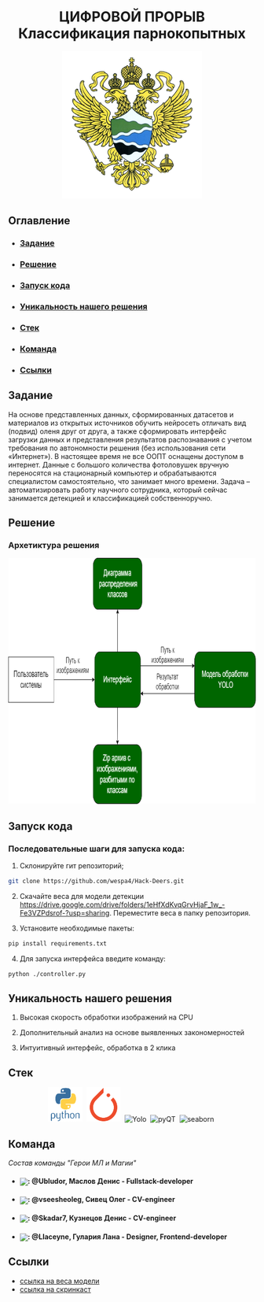 <div align="center">
  
# ЦИФРОВОЙ ПРОРЫВ <br> Классификация парнокопытных

<img height="300" alt="logo" src="gerb.png">

</div> 


## Оглавление
- ### [Задание](#1)
- ### [Решение](#2)
- ### [Запуск кода](#3)
- ### [Уникальность нашего решения](#4)
- ### [Стек](#5)
- ### [Команда](#6)
- ### [Ссылки](#7)

## <a name="1"> Задание </a>

На основе представленных данных, сформированных датасетов и материалов из открытых источников обучить нейросеть отличать вид (подвид) оленя друг от друга, а также сформировать интерфейс загрузки данных и представления результатов распознавания с учетом требования по автономности решения (без использования сети «Интернет»). В настоящее время не все ООПТ оснащены доступом в интернет. Данные с большого количества фотоловушек вручную переносятся на стационарный компьютер и обрабатываются специалистом самостоятельно, что занимает много времени. Задача – автоматизировать работу научного сотрудника, который сейчас занимается детекцией и классификацией собственноручно.

## <a name="2">Решение </a>

### Архетиктура решения

<div align="center">
<img height="500" alt="logo" src="./assets/arch.png">
</div> 

## <a name="3">Запуск кода </a>

### Последовательные шаги для запуска кода:
1. Склонируйте гит репозиторий;
```Bash
git clone https://github.com/wespa4/Hack-Deers.git
```
2. Скачайте веса для модели детекции https://drive.google.com/drive/folders/1eHfXdKvqGrvHjaF_1w_-Fe3VZPdsrof-?usp=sharing. Переместите веса в папку репозитория.

3. Установите необходимые пакеты:
```Bash
pip install requirements.txt
```

4. Для запуска интерфейса введите команду:
```Bash
python ./controller.py
```

## <a name="4">Уникальность нашего решения </a>

1. Высокая скорость обработки изображений на CPU

2. Дополнительный анализ на основе выявленных закономерностей

3. Интуитивный интерфейс, обработка в 2 клика

## <a name="5">Стек </a>
<div align="center">
  <img src="https://github.com/devicons/devicon/blob/master/icons/python/python-original-wordmark.svg" title="Python" alt="Python" height="70"/>&nbsp;
  <img src="https://github.com/devicons/devicon/blob/master/icons/pytorch/pytorch-original.svg" title="Pytorch" alt="Pytorch" height="70"/>&nbsp;
  <img src="https://pjreddie.com/media/image/yologo_2.png" title="Yolo" alt="Yolo" height="70"/>&nbsp;
  <img src="https://w7.pngwing.com/pngs/794/1022/png-transparent-qt-creator-qt-quick-the-qt-company-posted-write-text-trademark-rectangle.png" title="pyQT" alt="pyQT" height="50"/>&nbsp;
  <img src="https://seaborn.pydata.org/_images/logo-tall-lightbg.svg" title="seaborn" alt="seaborn" height="70"/>&nbsp;

</div>

## <a name="6">Команда </a>
*Состав команды "Герои МЛ и Магии"*

- <h4><img align="center" height="25" src="https://user-images.githubusercontent.com/51875349/198863127-837491f2-b57f-4c75-9840-6a4b01236c7a.png">: @Ubludor, Маслов Денис - Fullstack-developer</h3>
- <h4><img align="center" height="25" src="https://user-images.githubusercontent.com/51875349/198863127-837491f2-b57f-4c75-9840-6a4b01236c7a.png">: @vseesheoleg, Сивец Олег - CV-engineer</h3>
- <h4><img align="center" height="25" src="https://user-images.githubusercontent.com/51875349/198863127-837491f2-b57f-4c75-9840-6a4b01236c7a.png">: @Skadar7, Кузнецов Денис - CV-engineer</h3>
- <h4><img align="center" height="25" src="https://user-images.githubusercontent.com/51875349/198863127-837491f2-b57f-4c75-9840-6a4b01236c7a.png">: @Llaceyne, Гулария Лана - Designer, Frontend-developer</h3>

## <a name="7">Ссылки </a>

- [ссылка на веса модели](https://drive.google.com/drive/folders/1eHfXdKvqGrvHjaF_1w_-Fe3VZPdsrof-?usp=sharing)&nbsp;
- [ссылка на скринкаст](https://drive.google.com/drive/folders/11BADEqlWaA762Ez33jA7ERvHQEqYgAvE?usp=sharing)&nbsp;
